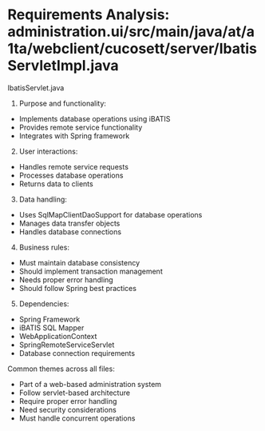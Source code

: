 # Requirements Analysis: administration.ui/src/main/java/at/a1ta/webclient/cucosett/server/IbatisServletImpl.java

IbatisServlet.java
1. Purpose and functionality:
- Implements database operations using iBATIS
- Provides remote service functionality
- Integrates with Spring framework

2. User interactions:
- Handles remote service requests
- Processes database operations
- Returns data to clients

3. Data handling:
- Uses SqlMapClientDaoSupport for database operations
- Manages data transfer objects
- Handles database connections

4. Business rules:
- Must maintain database consistency
- Should implement transaction management
- Needs proper error handling
- Should follow Spring best practices

5. Dependencies:
- Spring Framework
- iBATIS SQL Mapper
- WebApplicationContext
- SpringRemoteServiceServlet
- Database connection requirements

Common themes across all files:
- Part of a web-based administration system
- Follow servlet-based architecture
- Require proper error handling
- Need security considerations
- Must handle concurrent operations